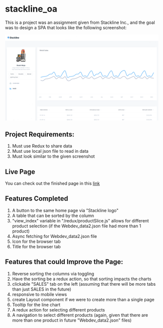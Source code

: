 # stackline_oa
This is a project was an assignment given from Stackline Inc., and the goal was to design a SPA that looks like the following screenshot:

![Screen shot of the goal](https://raw.githubusercontent.com/aaronbae/stackline_oa/main/Webdev_Stackline%20screenshot.png)

## Project Requirements:
1. Must use Redux to share data
2. Must use local json file to read in data
3. Must look similar to the given screenshot

## Live Page
You can check out the finished page in this [link](https://stackline-oa.herokuapp.com/)

## Features Completed
1. A button to the same home page via "Stackline logo"
2. A table that can be sorted by the column
3. "view_index" variable in "/redux/productSlice.js" allows for different product selection (if the Webdev_data2.json file had more than 1 product)
4. Async fetching for Webdev_data2.json file 
5. Icon for the browser tab
6. Title for the browser tab

## Features that could Improve the Page:
1. Reverse sorting the columns via toggling
2. Have the sorting be a redux action, so that sorting impacts the charts
3. clickable "SALES" tab on the left (assuming that there will be more tabs than just SALES in the future)
4. responsive to mobile views
5. create Layout component if we were to create more than a single page
6. Tooltip for the line chart
7. A redux action for selecting different products
8. A navigation to select different products (again, given that there are more than one product in future "Webdev_data2.json" files)


